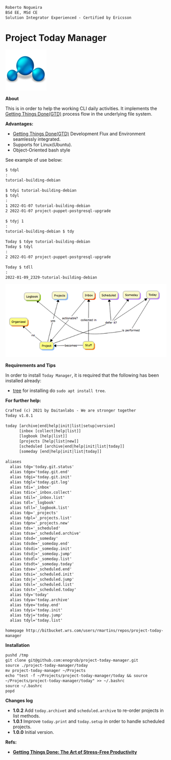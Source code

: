 ```
Roberto Nogueira  
BSd EE, MSd CE
Solution Integrator Experienced - Certified by Ericsson
```
# Project Today Manager

![project image](images/project.png)

**About**

This is in order to help the working CLI daily activities. It implements the [Getting Things Done(GTD)](https://www.amazon.com/gp/product/B000WH7PKY) process flow in the underlying file system.


**Advantages:**

* [Getting Things Done(GTD)](https://www.amazon.com/gp/product/B000WH7PKY) Development Flux and Environment seamlessly integrated.
* Supports for Linux(Ubuntu).
* Object-Oriented bash style

See example of use below:

```shell
$ tdpl
:
tutorial-building-debian

$ tdyi tutorial-building-debian
$ tdyl
:
1 2022-01-07 tutorial-building-debian
2 2022-01-07 project-puppet-postgresql-upgrade

$ tdyj 1
:
tutorial-building-debian $ tdy

Today $ tdye tutorial-building-debian
Today $ tdyl
:
2 2022-01-07 project-puppet-postgresql-upgrade

Today $ tdll
:
2022-01-09_2329-tutorial-building-debian
```

![](images/gtd-5.png)

**Requirements and Tips**

In order to install `Today Manager`, it is required that the following has been installed already:

* [tree](http://manpages.ubuntu.com/manpages/trusty/man1/tree.1.html) for installing do `sudo apt install tree`.

**For further help:**

```shell
Crafted (c) 2021 by Daitanlabs - We are stronger together 
Today v1.0.1

today [archive|end|help|init|list|setup|version]
      [inbox [collect|help|list]]
      [logbook [help|list]]
      [projects [help|list|new]]
      [scheduled [archive|end|help|init|list|today]]
      [someday [end|help|init|list|today]]

aliases
  alias tdg='today.git.status'
  alias tdge='today.git.end'
  alias tdgi='today.git.init'
  alias tdgl='today.git.log'
  alias tdi='_inbox'
  alias tdic='_inbox.collect'
  alias tdil='_inbox.list'
  alias tdl='_logbook'
  alias tdll='_logbook.list'
  alias tdp='_projects'
  alias tdpl='_projects.list'
  alias tdpn='_projects.new'
  alias tds='_scheduled'
  alias tdsa='_scheduled.archive'
  alias tdsd='_someday'
  alias tdsde='_someday.end'
  alias tdsdi='_someday.init'
  alias tdsdj='_someday.jump'
  alias tdsdl='_someday.list'
  alias tdsdt='_someday.today'
  alias tdse='_scheduled.end'
  alias tdsi='_scheduled.init'
  alias tdsj='_scheduled.jump'
  alias tdsl='_scheduled.list'
  alias tdst='_scheduled.today'
  alias tdy='today'
  alias tdya='today.archive'
  alias tdye='today.end'
  alias tdyi='today.init'
  alias tdyj='today.jump'
  alias tdyl='today.list'      

homepage http://bitbucket.wrs.com/users/rmartins/repos/project-today-manager
```
**Installation**

```shell
pushd /tmp
git clone git@github.com:enogrob/project-today-manager.git
source ./project-today-manager/today
mv project-today-manager ~/Projects
echo "test -f ~/Projects/project-today-manager/today && source ~/Projects/project-today-manager/today" >> ~/.bashrc
source ~/.bashrc
popd
```

**Changes log**

* **1.0.2** Add `today.archivet` and `scheduled.archive` to re-order projects in list methods.
* **1.0.1** Improve `today.print` and `today.setup` in order to handle scheduled projects.
* **1.0.0** Initial version.

**Refs:**
* **[ Getting Things Done: The Art of Stress-Free Productivity](https://www.amazon.com/gp/product/B000WH7PKY)**


